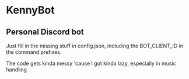 # KennyBot
## Personal Discord bot
Just fill in the missing stuff in config.json, including the BOT_CLIENT_ID in the command prefixes.

The code gets kinda messy 'cause I got kinda lazy, especially in music handling
